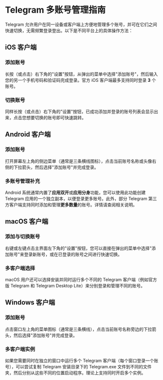 # Telegram 多账号管理指南

Telegram 允许用户在同一设备或客户端上方便地管理多个账号，并可在它们之间快速切换，无需频繁登录登出。以下是不同平台上的具体操作方法：

## iOS 客户端

### 添加账号
长按（或点击）右下角的"设置"按钮，从弹出的菜单中选择"添加账号"，然后输入您的另一个手机号码和验证码完成登录。官方 iOS 客户端最多支持同时登录 **3** 个账号。

### 切换账号
同样长按（或点击）右下角的"设置"按钮，已成功添加并登录的账号列表会显示出来，点击您想要切换的账号即可快速跳转。

## Android 客户端

### 添加账号
打开屏幕左上角的侧边菜单（通常是三条横线图标），点击当前账号名称或头像右侧的下拉箭头，然后选择"添加账号"并完成登录。

### 多账号管理补充
Android 系统通常内置了**应用双开**或**应用分身**功能，您可以使用此功能创建 Telegram 应用的一个独立副本，以便登录更多账号。此外，部分 Telegram 第三方客户端支持同时添加和管理**更多数量**的账号。详情请查阅相关说明。

## macOS 客户端

### 添加与切换账号
右键或左键点击主界面左下角的"设置"按钮，您可以直接在弹出的菜单中选择"添加账号"来登录新账号，或在已登录的账号之间进行快速切换。

### 多客户端选择
macOS 用户还可以选择安装并同时运行多个不同的 Telegram 客户端（例如官方版 Telegram 和 Telegram Desktop Lite）来分别登录和管理不同的账号。

## Windows 客户端

### 添加账号
点击窗口左上角的菜单图标（通常是三条横线），点击当前账号名称旁边的下拉箭头，然后选择"添加账号"并完成登录。

### 多客户端实例
如果您需要同时在独立的窗口中运行多个 Telegram 客户端（每个窗口登录一个账号），可以尝试复制 Telegram 安装目录下的 Telegram.exe 文件到不同的文件夹，然后分别从这些不同的位置启动程序。理论上支持同时开启多个实例。

